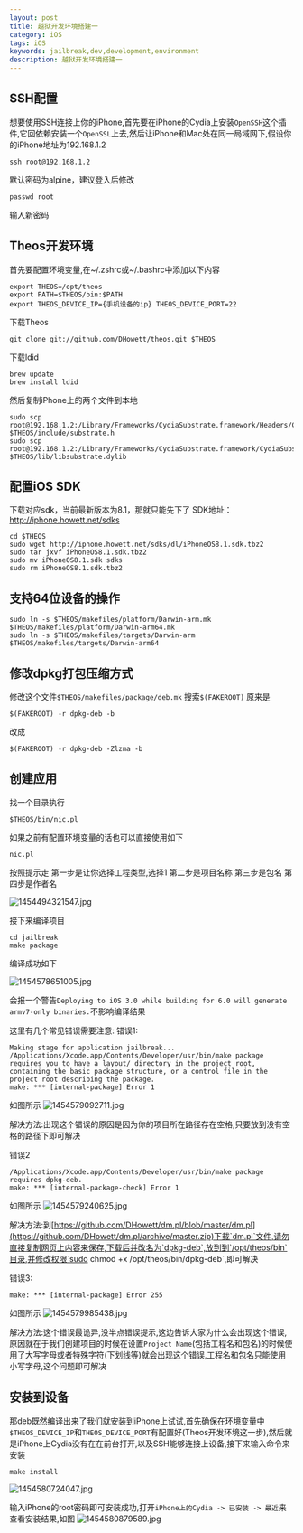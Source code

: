 ```yaml
---
layout: post
title: 越狱开发环境搭建一
category: iOS
tags: iOS
keywords: jailbreak,dev,development,environment
description: 越狱开发环境搭建一
---
```


## SSH配置
想要使用SSH连接上你的iPhone,首先要在iPhone的Cydia上安装`OpenSSH`这个插件,它回依赖安装一个`OpenSSL`上去,然后让iPhone和Mac处在同一局域网下,假设你的iPhone地址为192.168.1.2

    ssh root@192.168.1.2

默认密码为alpine，建议登入后修改

    passwd root

输入新密码

## Theos开发环境

首先要配置环境变量,在~/.zshrc或~/.bashrc中添加以下内容

    export THEOS=/opt/theos
    export PATH=$THEOS/bin:$PATH
    export THEOS_DEVICE_IP={手机设备的ip} THEOS_DEVICE_PORT=22

下载Theos

    git clone git://github.com/DHowett/theos.git $THEOS

下载ldid

    brew update
    brew install ldid

然后复制iPhone上的两个文件到本地

    sudo scp root@192.168.1.2:/Library/Frameworks/CydiaSubstrate.framework/Headers/CydiaSubstrate.h $THEOS/include/substrate.h
    sudo scp root@192.168.1.2:/Library/Frameworks/CydiaSubstrate.framework/CydiaSubstrate $THEOS/lib/libsubstrate.dylib

## 配置iOS SDK
下载对应sdk，当前最新版本为8.1，那就只能先下了
SDK地址：http://iphone.howett.net/sdks

    cd $THEOS
    sudo wget http://iphone.howett.net/sdks/dl/iPhoneOS8.1.sdk.tbz2
    sudo tar jxvf iPhoneOS8.1.sdk.tbz2
    sudo mv iPhoneOS8.1.sdk sdks
    sudo rm iPhoneOS8.1.sdk.tbz2

## 支持64位设备的操作

    sudo ln -s $THEOS/makefiles/platform/Darwin-arm.mk $THEOS/makefiles/platform/Darwin-arm64.mk
    sudo ln -s $THEOS/makefiles/targets/Darwin-arm     $THEOS/makefiles/targets/Darwin-arm64

## 修改dpkg打包压缩方式
修改这个文件`$THEOS/makefiles/package/deb.mk`
搜索`$(FAKEROOT)`
原来是

    $(FAKEROOT) -r dpkg-deb -b

改成

    $(FAKEROOT) -r dpkg-deb -Zlzma -b

## 创建应用
找一个目录执行

    $THEOS/bin/nic.pl

如果之前有配置环境变量的话也可以直接使用如下

    nic.pl

按照提示走
第一步是让你选择工程类型,选择1
第二步是项目名称
第三步是包名
第四步是作者名

![][1]

接下来编译项目

    cd jailbreak
    make package

编译成功如下

![][2]

会报一个警告`Deploying to iOS 3.0 while building for 6.0 will generate armv7-only binaries.`不影响编译结果

这里有几个常见错误需要注意:
错误1:

    Making stage for application jailbreak...
    /Applications/Xcode.app/Contents/Developer/usr/bin/make package requires you to have a layout/ directory in the project root, containing the basic package structure, or a control file in the project root describing the package.
    make: *** [internal-package] Error 1

如图所示
![][3]

解决方法:出现这个错误的原因是因为你的项目所在路径存在空格,只要放到没有空格的路径下即可解决

错误2

    /Applications/Xcode.app/Contents/Developer/usr/bin/make package requires dpkg-deb.
    make: *** [internal-package-check] Error 1

如图所示
![][4]

解决方法:到[https://github.com/DHowett/dm.pl/blob/master/dm.pl](https://github.com/DHowett/dm.pl/archive/master.zip)下载`dm.pl`文件,请勿直接复制网页上内容来保存,下载后并改名为`dpkg-deb`,放到到`/opt/theos/bin`目录,并修改权限`sudo chmod +x /opt/theos/bin/dpkg-deb`,即可解决

错误3:

    make: *** [internal-package] Error 255

如图所示
![][5]

解决方法:这个错误最诡异,没半点错误提示,这边告诉大家为什么会出现这个错误,原因就在于我们创建项目的时候在设置`Project Name`(包括工程名和包名)的时候使用了大写字母或者特殊字符(下划线等)就会出现这个错误,工程名和包名只能使用小写字母,这个问题即可解决

## 安装到设备
那deb既然编译出来了我们就安装到iPhone上试试,首先确保在环境变量中`$THEOS_DEVICE_IP`和`THEOS_DEVICE_PORT`有配置好(Theos开发环境这一步),然后就是iPhone上Cydia没有在在前台打开,以及SSH能够连接上设备,接下来输入命令来安装

    make install

![][6]

输入iPhone的root密码即可安装成功,打开`iPhone上的Cydia -> 已安装 -> 最近`来查看安装结果,如图
![][7]


  [1]: /assets/images/iOS-jailbreak-development-environment-1/1454494321547.jpg "1454494321547.jpg"
  [2]: /assets/images/iOS-jailbreak-development-environment-1/1454578651005.jpg "1454578651005.jpg"
  [3]: /assets/images/iOS-jailbreak-development-environment-1/1454579092711.jpg "1454579092711.jpg"
  [4]: /assets/images/iOS-jailbreak-development-environment-1/1454579240625.jpg "1454579240625.jpg"
  [5]: /assets/images/iOS-jailbreak-development-environment-1/1454579985438.jpg "1454579985438.jpg"
  [6]: /assets/images/iOS-jailbreak-development-environment-1/1454580724047.jpg "1454580724047.jpg"
  [7]: /assets/images/iOS-jailbreak-development-environment-1/1454580879589.jpg "1454580879589.jpg"
